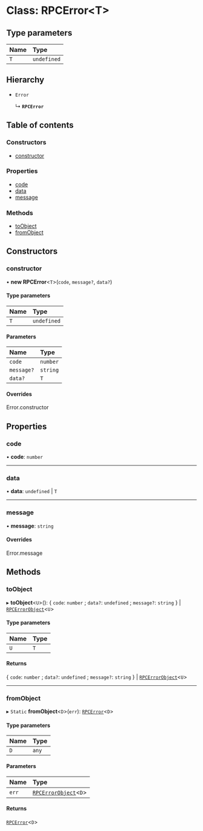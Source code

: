 # Class: RPCError<T\>

## Type parameters

| Name | Type |
| :------ | :------ |
| `T` | `undefined` |

## Hierarchy

- `Error`

  ↳ **`RPCError`**

## Table of contents

### Constructors

- [constructor](RPCError.md#constructor)

### Properties

- [code](RPCError.md#code)
- [data](RPCError.md#data)
- [message](RPCError.md#message)

### Methods

- [toObject](RPCError.md#toobject)
- [fromObject](RPCError.md#fromobject)

## Constructors

### constructor

• **new RPCError**<`T`\>(`code`, `message?`, `data?`)

#### Type parameters

| Name | Type |
| :------ | :------ |
| `T` | `undefined` |

#### Parameters

| Name | Type |
| :------ | :------ |
| `code` | `number` |
| `message?` | `string` |
| `data?` | `T` |

#### Overrides

Error.constructor

## Properties

### code

• **code**: `number`

___

### data

• **data**: `undefined` \| `T`

___

### message

• **message**: `string`

#### Overrides

Error.message

## Methods

### toObject

▸ **toObject**<`U`\>(): { `code`: `number` ; `data?`: `undefined` ; `message?`: `string`  } \| [`RPCErrorObject`](../README.md#rpcerrorobject)<`U`\>

#### Type parameters

| Name | Type |
| :------ | :------ |
| `U` | `T` |

#### Returns

{ `code`: `number` ; `data?`: `undefined` ; `message?`: `string`  } \| [`RPCErrorObject`](../README.md#rpcerrorobject)<`U`\>

___

### fromObject

▸ `Static` **fromObject**<`D`\>(`err`): [`RPCError`](RPCError.md)<`D`\>

#### Type parameters

| Name | Type |
| :------ | :------ |
| `D` | `any` |

#### Parameters

| Name | Type |
| :------ | :------ |
| `err` | [`RPCErrorObject`](../README.md#rpcerrorobject)<`D`\> |

#### Returns

[`RPCError`](RPCError.md)<`D`\>
